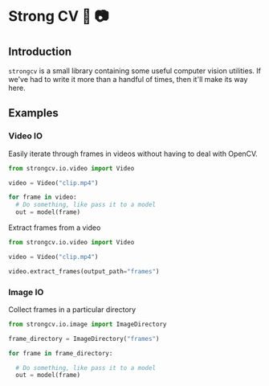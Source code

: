 # Strong CV 💪 📷

## Introduction

`strongcv` is a small library containing some useful computer vision utilities. If we've
had to write it more than a handful of times, then it'll make its way here.

## Examples

### Video IO

Easily iterate through frames in videos without having to deal with OpenCV.
```python
from strongcv.io.video import Video

video = Video("clip.mp4")

for frame in video:
  # Do something, like pass it to a model
  out = model(frame)
```

Extract frames from a video
```python
from strongcv.io.video import Video

video = Video("clip.mp4")

video.extract_frames(output_path="frames")
```

### Image IO

Collect frames in a particular directory
```python
from strongcv.io.image import ImageDirectory

frame_directory = ImageDirectory("frames")

for frame in frame_directory:

  # Do something, like pass it to a model
  out = model(frame)
```
